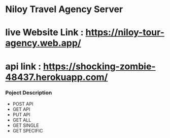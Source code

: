 # Niloy Travel Agency Server
# live Website Link : https://niloy-tour-agency.web.app/
# api link : https://shocking-zombie-48437.herokuapp.com/
### Poject Description
* POST API 
* GET API 
* PUT API
* GET ALL
* GET SINGLE
* GET SPECIFIC
